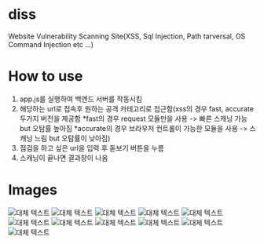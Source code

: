 # diss
Website Vulnerability Scanning Site(XSS, Sql Injection, Path tarversal, OS Command Injection etc ...)

# How to use
1. app.js를 실행하여 백엔드 서버를 작동시킴
2. 해당하는 url로 접속후 원하는 공격 카테고리로 접근함(xss의 경우 fast, accurate 두가지 버전을 제공함 *fast의 경우 request 모듈만을 사용 -> 빠른 스캐닝 가능 but 오탐률 높아짐 *accurate의 경우 브라우저 컨트롤이 가능한 모듈을 사용 -> 스캐닝 느림 but 오탐률이 낮아짐)
3. 점검을 하고 싶은 url을 입력 후 돋보기 버튼을 누름
4. 스캐닝이 끝나면 결과창이 나옴

# Images
![대체 텍스트](./how-to-use/images/depth_flow.png)
![대체 텍스트](./how-to-use/images/xss.png)
![대체 텍스트](./how-to-use/images/xss_res.png)
![대체 텍스트](./how-to-use/images/xss_flow_fast.png)
![대체 텍스트](./how-to-use/images/xss_flow_acc.png)
![대체 텍스트](./how-to-use/images/pathtrav.png)
![대체 텍스트](./how-to-use/images/pathtrav_res.png)
![대체 텍스트](./how-to-use/images/path_flow.png)
![대체 텍스트](./how-to-use/images/oscmnd.png)
![대체 텍스트](./how-to-use/images/os_cmnd_res.png)
![대체 텍스트](./how-to-use/images/os_cmnd_flow.png)
